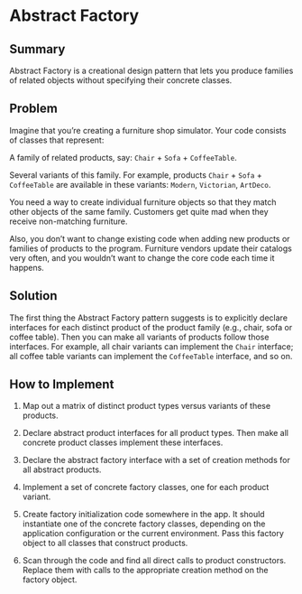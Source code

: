 # Abstract Factory

## Summary

Abstract Factory is a creational design pattern that lets you produce families of related objects without specifying their concrete classes.

## Problem

Imagine that you’re creating a furniture shop simulator. Your code consists of classes that represent:

A family of related products, say: `Chair` + `Sofa` + `CoffeeTable`.

Several variants of this family. For example, products `Chair` + `Sofa` + `CoffeeTable` are available in these variants: `Modern`, `Victorian`, `ArtDeco`.

You need a way to create individual furniture objects so that they match other objects of the same family. Customers get quite mad when they receive non-matching furniture.

Also, you don’t want to change existing code when adding new products or families of products to the program. Furniture vendors update their catalogs very often, and you wouldn’t want to change the core code each time it happens.

## Solution

The first thing the Abstract Factory pattern suggests is to explicitly declare interfaces for each distinct product of the product family (e.g., chair, sofa or coffee table). Then you can make all variants of products follow those interfaces. For example, all chair variants can implement the `Chair` interface; all coffee table variants can implement the `CoffeeTable` interface, and so on.

## How to Implement

1. Map out a matrix of distinct product types versus variants of these products.

1. Declare abstract product interfaces for all product types. Then make all concrete product classes implement these interfaces.

1. Declare the abstract factory interface with a set of creation methods for all abstract products.

1. Implement a set of concrete factory classes, one for each product variant.

1. Create factory initialization code somewhere in the app. It should instantiate one of the concrete factory classes, depending on the application configuration or the current environment. Pass this factory object to all classes that construct products.

1. Scan through the code and find all direct calls to product constructors. Replace them with calls to the appropriate creation method on the factory object.
